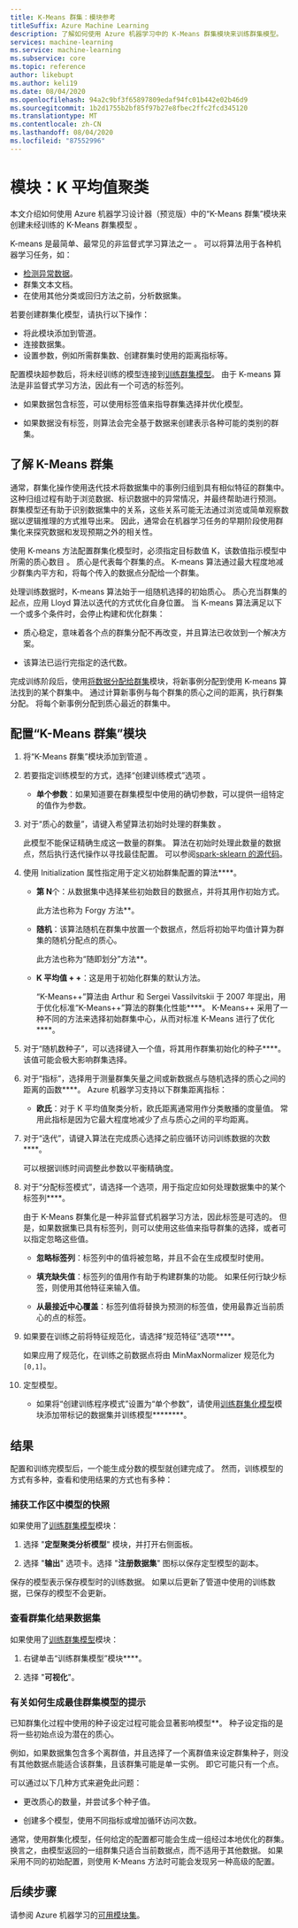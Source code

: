 ```yaml
---
title: K-Means 群集：模块参考
titleSuffix: Azure Machine Learning
description: 了解如何使用 Azure 机器学习中的 K-Means 群集模块来训练群集模型。
services: machine-learning
ms.service: machine-learning
ms.subservice: core
ms.topic: reference
author: likebupt
ms.author: keli19
ms.date: 08/04/2020
ms.openlocfilehash: 94a2c9bf3f65897809edaf94fc01b442e02b46d9
ms.sourcegitcommit: 1b2d1755b2bf85f97b27e8fbec2ffc2fcd345120
ms.translationtype: MT
ms.contentlocale: zh-CN
ms.lasthandoff: 08/04/2020
ms.locfileid: "87552996"
---
```

# <a name="module-k-means-clustering"></a>模块：K 平均值聚类

本文介绍如何使用 Azure 机器学习设计器（预览版）中的“K-Means 群集”模块来创建未经训练的 K-Means 群集模型  。 
 
K-means 是最简单、最常见的非监督式学习算法之一  。 可以将算法用于各种机器学习任务，如： 

* [检测异常数据](https://msdn.microsoft.com/magazine/jj891054.aspx)。
* 群集文本文档。
* 在使用其他分类或回归方法之前，分析数据集。 

若要创建群集化模型，请执行以下操作：

* 将此模块添加到管道。
* 连接数据集。
* 设置参数，例如所需群集数、创建群集时使用的距离指标等。 
  
配置模块超参数后，将未经训练的模型连接到[训练群集模型](train-clustering-model.md)。 由于 K-means 算法是非监督式学习方法，因此有一个可选的标签列。 

+ 如果数据包含标签，可以使用标签值来指导群集选择并优化模型。 

+ 如果数据没有标签，则算法会完全基于数据来创建表示各种可能的类别的群集。  

##  <a name="understand-k-means-clustering"></a>了解 K-Means 群集
 
通常，群集化操作使用迭代技术将数据集中的事例归组到具有相似特征的群集中。 这种归组过程有助于浏览数据、标识数据中的异常情况，并最终帮助进行预测。 群集模型还有助于识别数据集中的关系，这些关系可能无法通过浏览或简单观察数据以逻辑推理的方式推导出来。 因此，通常会在机器学习任务的早期阶段使用群集化来探究数据和发现预期之外的相关性。  
  
 使用 K-means 方法配置群集化模型时，必须指定目标数值 K，该数值指示模型中所需的质心数目   。 质心是代表每个群集的点。 K-means 算法通过最大程度地减少群集内平方和，将每个传入的数据点分配给一个群集。 
 
处理训练数据时，K-means 算法始于一组随机选择的初始质心。 质心充当群集的起点，应用 Lloyd 算法以迭代的方式优化自身位置。 当 K-means 算法满足以下一个或多个条件时，会停止构建和优化群集：  
  
-   质心稳定，意味着各个点的群集分配不再改变，并且算法已收敛到一个解决方案。  
  
-   该算法已运行完指定的迭代数。  
  
 完成训练阶段后，使用[将数据分配给群集](assign-data-to-clusters.md)模块，将新事例分配到使用 K-means 算法找到的某个群集中。 通过计算新事例与每个群集的质心之间的距离，执行群集分配。 将每个新事例分配到质心最近的群集中。  

## <a name="configure-the-k-means-clustering-module"></a>配置“K-Means 群集”模块
  
1.  将“K-Means 群集”模块添加到管道  。  
  
2.  若要指定训练模型的方式，选择“创建训练模式”选项  。  
  
    -   **单个参数**：如果知道要在群集模型中使用的确切参数，可以提供一组特定的值作为参数。  
  
3.  对于“质心的数量”，请键入希望算法初始时处理的群集数  。  
  
     此模型不能保证精确生成这一数量的群集。 算法在初始时处理此数量的数据点，然后执行迭代操作以寻找最佳配置。 可以参阅[spark-sklearn 的源代码](https://github.com/scikit-learn/scikit-learn/blob/fd237278e/sklearn/cluster/_kmeans.py#L1069)。
  
4.  使用 Initialization 属性指定用于定义初始群集配置的算法****。  
  
    -   **第 N**个：从数据集中选择某些初始数目的数据点，并将其用作初始方式。 
    
         此方法也称为 Forgy 方法**。  
  
    -   **随机**：该算法随机在群集中放置一个数据点，然后将初始平均值计算为群集的随机分配点的质心。 

         此方法也称为“随即划分”方法**。  
  
    -   **K 平均值 + +**：这是用于初始化群集的默认方法。  
  
         “K-Means++”算法由 Arthur 和 Sergei Vassilvitskii 于 2007 年提出，用于优化标准“K-Means++”算法的群集化性能****。 K-Means++ 采用了一种不同的方法来选择初始群集中心，从而对标准 K-Means 进行了优化****。  
  
    
5.  对于“随机数种子”，可以选择键入一个值，将其用作群集初始化的种子****。 该值可能会极大影响群集选择。  
  
6.  对于“指标”，选择用于测量群集矢量之间或新数据点与随机选择的质心之间的距离的函数****。 Azure 机器学习支持以下群集距离指标：  
  
    -   **欧氏**：对于 K 平均值聚类分析，欧氏距离通常用作分类散播的度量值。 常用此指标是因为它最大程度地减少了点与质心之间的平均距离。
  
7.  对于“迭代”，请键入算法在完成质心选择之前应循环访问训练数据的次数****。  
  
     可以根据训练时间调整此参数以平衡精确度。  
  
8.  对于“分配标签模式”，请选择一个选项，用于指定应如何处理数据集中的某个标签列****。  
  
     由于 K-Means 群集化是一种非监督式机器学习方法，因此标签是可选的。 但是，如果数据集已具有标签列，则可以使用这些值来指导群集的选择，或者可以指定忽略这些值。  
  
    -   **忽略标签列**：标签列中的值将被忽略，并且不会在生成模型时使用。
  
    -   **填充缺失值**：标签列的值用作有助于构建群集的功能。 如果任何行缺少标签，则使用其他特征来输入值。  
  
    -   **从最接近中心覆盖**：标签列值将替换为预测的标签值，使用最靠近当前质心的点的标签。  

8.  如果要在训练之前将特征规范化，请选择“规范特征”选项****。
  
     如果应用了规范化，在训练之前数据点将由 MinMaxNormalizer 规范化为 `[0,1]`。

10. 定型模型。  
  
    -   如果将“创建训练程序模式”设置为“单个参数”，请使用[训练群集化模型](train-clustering-model.md)模块添加带标记的数据集并训练模型********。  
  
## <a name="results"></a>结果

配置和训练完模型后，一个能生成分数的模型就创建完成了。 然而，训练模型的方式有多种，查看和使用结果的方式也有多种： 

### <a name="capture-a-snapshot-of-the-model-in-your-workspace"></a>捕获工作区中模型的快照

如果使用了[训练群集模型](train-clustering-model.md)模块：

1. 选择 "**定型聚类分析模型**" 模块，并打开右侧面板。

2. 选择 "**输出**" 选项卡。选择 "**注册数据集**" 图标以保存定型模型的副本。

保存的模型表示保存模型时的训练数据。 如果以后更新了管道中使用的训练数据，已保存的模型不会更新。 

### <a name="see-the-clustering-result-dataset"></a>查看群集化结果数据集 

如果使用了[训练群集模型](train-clustering-model.md)模块：

1. 右键单击“训练群集模型”模块****。

2. 选择 "**可视化**"。

### <a name="tips-for-generating-the-best-clustering-model"></a>有关如何生成最佳群集模型的提示  

已知群集化过程中使用的种子设定过程可能会显著影响模型**。 种子设定指的是将一些初始点设为潜在的质心。
 
例如，如果数据集包含多个离群值，并且选择了一个离群值来设定群集种子，则没有其他数据点能适合该群集，且该群集可能是单一实例。 即它可能只有一个点。  
  
可以通过以下几种方式来避免此问题：  
  
-   更改质心的数量，并尝试多个种子值。  
  
-   创建多个模型，使用不同指标或增加循环访问次数。  
  
通常，使用群集化模型，任何给定的配置都可能会生成一组经过本地优化的群集。 换言之，由模型返回的一组群集只适合当前数据点，而不适用于其他数据。 如果采用不同的初始配置，则使用 K-Means 方法时可能会发现另一种高级的配置。 

## <a name="next-steps"></a>后续步骤

请参阅 Azure 机器学习的[可用模块集](module-reference.md)。 
